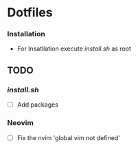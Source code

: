 # Dotfiles
### Installation
  * For Insatllation execute *install.sh* as root

## TODO
  ### *install.sh* 
  - [ ] Add packages 

  ### Neovim
  - [ ] Fix the nvim 'global vim not defined'

